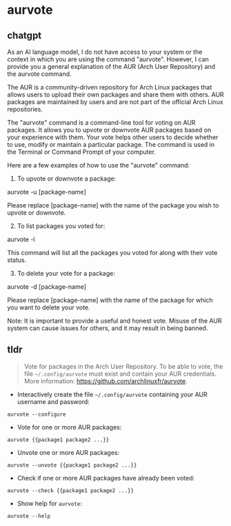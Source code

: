 # aurvote 
## chatgpt 
As an AI language model, I do not have access to your system or the context in which you are using the command "aurvote". However, I can provide you a general explanation of the AUR (Arch User Repository) and the aurvote command.

The AUR is a community-driven repository for Arch Linux packages that allows users to upload their own packages and share them with others. AUR packages are maintained by users and are not part of the official Arch Linux repositories.

The "aurvote" command is a command-line tool for voting on AUR packages. It allows you to upvote or downvote AUR packages based on your experience with them. Your vote helps other users to decide whether to use, modify or maintain a particular package. The command is used in the Terminal or Command Prompt of your computer.

Here are a few examples of how to use the "aurvote" command:

1. To upvote or downvote a package:

aurvote -u [package-name]

Please replace [package-name] with the name of the package you wish to upvote or downvote.

2. To list packages you voted for:

aurvote -l

This command will list all the packages you voted for along with their vote status.

3. To delete your vote for a package:

aurvote -d [package-name]

Please replace [package-name] with the name of the package for which you want to delete your vote.

Note: It is important to provide a useful and honest vote. Misuse of the AUR system can cause issues for others, and it may result in being banned. 

## tldr 
 
> Vote for packages in the Arch User Repository.
> To be able to vote, the file `~/.config/aurvote` must exist and contain your AUR credentials.
> More information: <https://github.com/archlinuxfr/aurvote>.

- Interactively create the file `~/.config/aurvote` containing your AUR username and password:

`aurvote --configure`

- Vote for one or more AUR packages:

`aurvote {{package1 package2 ...}}`

- Unvote one or more AUR packages:

`aurvote --unvote {{package1 package2 ...}}`

- Check if one or more AUR packages have already been voted:

`aurvote --check {{package1 package2 ...}}`

- Show help for `aurvote`:

`aurvote --help`
